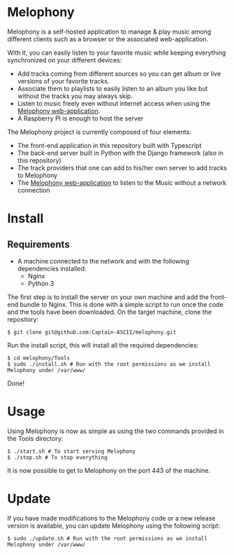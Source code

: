 
# Melophony

Melophony is a self-hosted application to manage & play music among different clients such as a browser or the associated web-application.

With it, you can easily listen to your favorite music while keeping everything synchronized on your different devices:
* Add tracks coming from different sources so you can get album or live versions of your favorite tracks.
* Associate them to playlists to easily listen to an album you like but without the tracks you may always skip.
* Listen to music freely even without internet access when using the [Melophony web-application](https://github.com/Captain-ASCII/melophony-webapp).
* A Raspberry PI is enough to host the server

The Melophony project is currently composed of four elements:
* The front-end application in this repository built with Typescript
* The back-end server built in Python with the Django framework (also in this repository)
* The track providers that one can add to his/her own server to add tracks to Melophony
* The [Melophony web-application](https://github.com/Captain-ASCII/melophony-webapp) to listen to the Music without a network connection

# Install

## Requirements

* A machine connected to the network and with the following dependencies installed:
  * Nginx
  * Python 3

The first step is to install the server on your own machine and add the front-end bundle to Nginx.
This is done with a simple script to run once the code and the tools have been downloaded.
On the target machine, clone the repository:

```
$ git clone git@github.com:Captain-ASCII/melophony.git
```

Run the install script, this will install all the required dependencies:

```
$ cd melophony/Tools
$ sudo ./install.sh # Run with the root permissions as we install Melophony under /var/www/
```

Done!

# Usage

Using Melophony is now as simple as using the two commands provided in the Tools directory:

```
$ ./start.sh # To start serving Melophony
$ ./stop.sh # To stop everything
```

It is now possible to get to Melophony on the port 443 of the machine.

# Update

If you have made modifications to the Melophony code or a new release version is available, you can update Melophony using the following script:

```
$ sudo ./update.sh # Run with the root permissions as we install Melophony under /var/www/
```